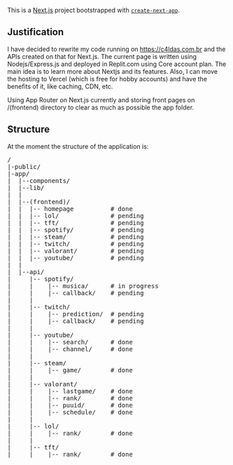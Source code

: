 This is a [Next.js](https://nextjs.org/) project bootstrapped with [`create-next-app`](https://github.com/vercel/next.js/tree/canary/packages/create-next-app).

<h2> Justification</h2>

I have decided to rewrite my code running on https://c4ldas.com.br and the APIs created on that for Next.js. The current page is written using Nodejs/Express.js and deployed in Replit.com using Core account plan.
The main idea is to learn more about Nextjs and its features. Also, I can move the hosting to Vercel (which is free for hobby accounts) and have the benefits of it, like caching, CDN, etc.

Using App Router on Next.js currently and storing front pages on /(frontend) directory to clear as much as possible the app folder.

<h2> Structure </h2>

At the moment the structure of the application is:

<pre>
/
|-public/
|-app/
|  |--components/  
|  |--lib/   
|  |
|  |--(frontend)/    
|  |  |-- homepage          # done
|  |  |-- lol/              # pending
|  |  |-- tft/              # pending
|  |  |-- spotify/          # pending
|  |  |-- steam/            # pending
|  |  |-- twitch/           # pending
|  |  |-- valorant/         # pending
|  |  |-- youtube/          # pending
|  |  
|  |--api/
|     |-- spotify/       
|     |    |-- musica/      # in progress
|     |    |-- callback/    # pending
|     |    
|     |-- twitch/        
|     |    |-- prediction/  # pending
|     |    |-- callback/    # pending
|     |
|     |-- youtube/       
|     |    |-- search/      # done
|     |    |-- channel/     # done
|     |         
|     |-- steam/             
|     |    |-- game/        # done
|     |         
|     |-- valorant/          
|     |    |-- lastgame/    # done
|     |    |-- rank/        # done
|     |    |-- puuid/       # done
|     |    |-- schedule/    # done
|     |         
|     |-- lol/    
|     |    |-- rank/        # done
|     |         
|     |-- tft/    
|     |    |-- rank/        # done
</pre>
